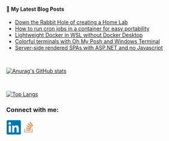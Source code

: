 #### 📝 My Latest Blog Posts
<!-- BLOG-POST-LIST:START -->
- [Down the Rabbit Hole of creating a Home Lab](https://blog.genezini.com/p/down-the-rabbit-hole-of-creating-a-home-lab/)
- [How to run cron jobs in a container for easy portability](https://blog.genezini.com/p/how-to-run-cron-jobs-in-a-container-for-easy-portability/)
- [Lightweight Docker in WSL without Docker Desktop](https://blog.genezini.com/p/lightweight-docker-in-wsl-without-docker-desktop/)
- [Colorful terminals with Oh My Posh and Windows Terminal](https://blog.genezini.com/p/colorful-terminals-with-oh-my-posh-and-windows-terminal/)
- [Server-side rendered SPAs with ASP.NET and no Javascript](https://blog.genezini.com/p/server-side-rendered-spas-with-asp.net-and-no-javascript/)
<!-- BLOG-POST-LIST:END -->

<br/>

[![Anurag's GitHub stats](https://github-readme-stats.vercel.app/api?username=dgenezini&count_private=true&hide=contribs&theme=default&show_icons=true)](https://github.com/dgenezini/dgenezini)

<br/>

[![Top Langs](https://github-readme-stats.vercel.app/api/top-langs/?username=dgenezini&count_private=true&layout=compact&theme=default&langs_count=10)](https://github.com/dgenezini/dgenezini)

### Connect with me:

[<img align="left" alt="My Linkedin Profile" title="My Linkedin Profile" width="40px" src="https://raw.githubusercontent.com/dgenezini/dgenezini/master/icons/linkedin-original.svg" />][linkedin]

[<img align="left" alt="My Stack Overflow Profile" title="My Stack Overflow Profile" width="40px" src="https://raw.githubusercontent.com/dgenezini/dgenezini/master/icons/stackoverflow.png" />][stackoverflow]

<br/>
<br/>

[linkedin]: https://www.linkedin.com/in/danielgenezini/
[stackoverflow]: https://stackoverflow.com/users/4058784/daniel-genezini?tab=profile
